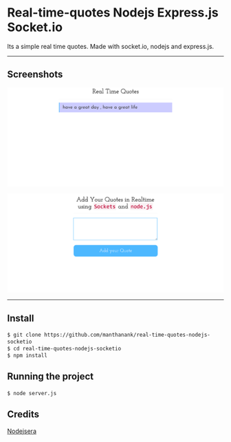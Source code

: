 # Real-time-quotes Nodejs Express.js Socket.io

Its a simple real time quotes. Made with socket.io, nodejs and express.js. 

---

## Screenshots

![Capture](https://github.com/manthanank/real-time-quotes-nodejs-socketio/blob/master/public/images/screenshot1.png)


![Capture](https://github.com/manthanank/real-time-quotes-nodejs-socketio/blob/master/public/images/screenshot2.png)

---

## Install

    $ git clone https://github.com/manthanank/real-time-quotes-nodejs-socketio
    $ cd real-time-quotes-nodejs-socketio
    $ npm install

## Running the project

    $ node server.js


## Credits

<a href="https://github.com/nodejsera/30daysofnode">Nodejsera</a>